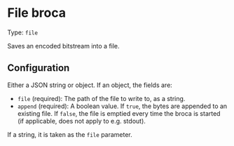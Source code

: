
# File broca

Type: `file`

Saves an encoded bitstream into a file.

## Configuration

Either a JSON string or object. If an object, the fields are:

* `file` (required): The path of the file to write to, as a string.
* `append` (required): A boolean value. If `true`, the bytes are appended to
  an existing file. If `false`, the file is emptied every time the broca
  is started (if applicable, does not apply to e.g. stdout).

If a string, it is taken as the `file` parameter.
